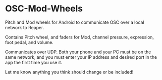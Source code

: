 # OSC-Mod-Wheels
Pitch and Mod wheels for Android to communicate OSC over a local network to Reaper.

Contains Pitch wheel, and faders for Mod, channel pressure, expression, foot pedal, and volume.

Communicates over UDP. Both your phone and your PC must be on the same network, and you must enter your IP address and desired port in the app the first time you use it.

Let me know anything you think should change or be included!
